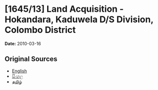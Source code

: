 # [1645/13] Land Acquisition - Hokandara, Kaduwela D/S Division, Colombo District

**Date:** 2010-03-16

## Original Sources

- [English](https://documents.gov.lk/view/extra-gazettes/2010/3/1645-13_E.pdf)
- [සිංහල](https://documents.gov.lk/view/extra-gazettes/2010/3/1645-13_S.pdf)
- [தமிழ்](https://documents.gov.lk/view/extra-gazettes/2010/3/1645-13_T.pdf)

